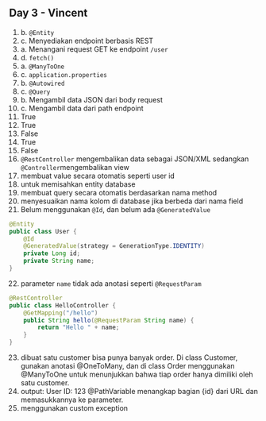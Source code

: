 ## Day 3 - Vincent

1. b. `@Entity`
2. c. Menyediakan endpoint berbasis REST
3. a. Menangani request GET ke endpoint `/user`
4. d. `fetch()`
5. a. `@ManyToOne`
6. c. `application.properties`
7. b. `@Autowired`
8. c. `@Query`
9. b. Mengambil data JSON dari body request
10. c. Mengambil data dari path endpoint
11. True
12. True
13. False
14. True
15. False
16. `@RestController` mengembalikan data sebagai JSON/XML sedangkan `@Controller`mengembalikan view
17. membuat value secara otomatis seperti user id
18. untuk memisahkan entity database
19. membuat query secara otomatis berdasarkan nama method
20. menyesuaikan nama kolom di database jika berbeda dari nama field
21. Belum menggunakan `@Id`, dan belum ada `@GeneratedValue`
```java
@Entity
public class User {
    @Id
    @GeneratedValue(strategy = GenerationType.IDENTITY)
    private Long id;
    private String name;
}
```
22. parameter `name` tidak ada anotasi seperti `@RequestParam`
```java
@RestController
public class HelloController {
    @GetMapping("/hello")
    public String hello(@RequestParam String name) {
        return "Hello " + name;
    }
}
```
23. dibuat satu customer bisa punya banyak order. Di class Customer, gunakan anotasi @OneToMany, dan di class Order menggunakan @ManyToOne untuk menunjukkan bahwa tiap order hanya dimiliki oleh satu customer.
24. output: User ID: 123
@PathVariable menangkap bagian {id} dari URL dan memasukkannya ke parameter.
25. menggunakan custom exception
